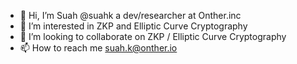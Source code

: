 - 👋 Hi, I’m Suah @suahk a dev/researcher at Onther.inc
- 👀 I’m interested in ZKP and Elliptic Curve Cryptography
- 💞️ I’m looking to collaborate on ZKP / Elliptic Curve Cryptography
- 📫 How to reach me suah.k@onther.io

<!---
suahk/suahk is a ✨ special ✨ repository because its `README.md` (this file) appears on your GitHub profile.
You can click the Preview link to take a look at your changes.
--->
